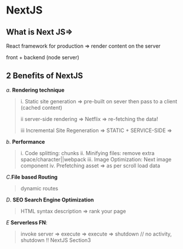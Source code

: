 # NextJS


## What is Next JS=>
 React framework for production => render content on the server

front + backend (node server)

## 2 Benefits of NextJS 
*a*. **Rendering technique** 
> i. Static site generation => pre-built on sever then pass to a client (cached content)
>
> ii server-side rendering => Netflix => re-fetching the data!
>
> iii Incremental Site Regeneration => STATIC + SERVICE-SIDE => 

*b*. **Performance**
> i. Code splitting: chunks 
> ii. Minifying files: remove extra space/character||webpack
> iii. Image Optimization: Next image component 
> iv. Prefetching asset => as per scroll load data

*C*.**File based Routing** 
> dynamic routes

*D*. **SEO Search Engine Optimization**
> HTML syntax description =>  rank your page 

*E* **Serverless FN**: 
> invoke server => execute => execute => shutdown // no activity, shutdown !!
NextJS Section3
